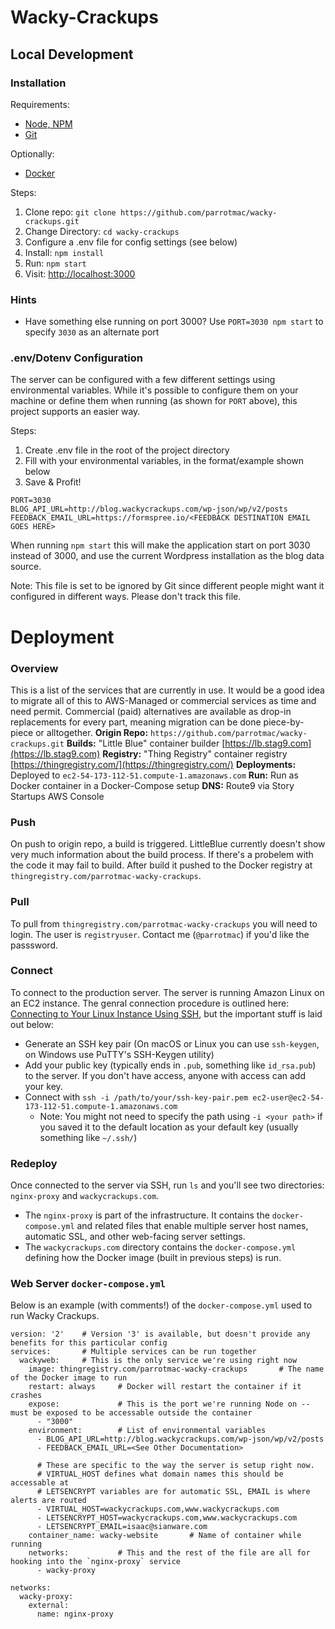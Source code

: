 # Wacky-Crackups
## Local Development
### Installation
Requirements:
- [Node, NPM](https://nodejs.org/en/download/)
- [Git](https://git-scm.com/downloads)

Optionally:
- [Docker](https://www.docker.com/community-edition#/download)

Steps:
1. Clone repo: `git clone https://github.com/parrotmac/wacky-crackups.git`
2. Change Directory: `cd wacky-crackups`
3. Configure a .env file for config settings (see below)
4. Install: `npm install`
5. Run: `npm start`
6. Visit: [http://localhost:3000](http://localhost:3000)

### Hints
- Have something else running on port 3000? Use `PORT=3030 npm start` to specify `3030` as an alternate port

### .env/Dotenv Configuration
The server can be configured with a few different settings using environmental variables. While it's possible to configure them on your machine or define them when running (as shown for `PORT` above), this project supports an easier way.

Steps:
1. Create .env file in the root of the project directory
2. Fill with your environmental variables, in the format/example shown below
3. Save & Profit!

```
PORT=3030
BLOG_API_URL=http://blog.wackycrackups.com/wp-json/wp/v2/posts
FEEDBACK_EMAIL_URL=https://formspree.io/<FEEDBACK DESTINATION EMAIL GOES HERE>
```

When running `npm start` this will make the application start on port 3030 instead of 3000, and use the current Wordpress installation as the blog data source.

Note: This file is set to be ignored by Git since different people might want it configured in different ways. Please don't track this file.

# Deployment
### Overview
This is a list of the services that are currently in use. It would be a good idea to migrate all of this to AWS-Managed or commercial services as time and need permit. Commercial (paid) alternatives are available as drop-in replacements for every part, meaning migration can be done piece-by-piece or alltogether.
**Origin Repo:** `https://github.com/parrotmac/wacky-crackups.git`
**Builds:** "Little Blue" container builder [https://lb.stag9.com](https://lb.stag9.com)
**Registry:** "Thing Registry" container registry [https://thingregistry.com/](https://thingregistry.com/)
**Deployments:** Deployed to `ec2-54-173-112-51.compute-1.amazonaws.com`
**Run:** Run as Docker container in a Docker-Compose setup
**DNS:** Route9 via Story Startups AWS Console

### Push
On push to origin repo, a build is triggered. LittleBlue currently doesn't show very much information about the build process. If there's a probelem with the code it may fail to build. After build it pushed to the Docker registry at `thingregistry.com/parrotmac-wacky-crackups`.

### Pull
To pull from `thingregistry.com/parrotmac-wacky-crackups` you will need to login. The user is `registryuser`. Contact me (`@parrotmac`) if you'd like the passsword.

### Connect
To connect to the production server. The server is running Amazon Linux on an EC2 instance. The genral connection procedure is outlined here: [Connecting to Your Linux Instance Using SSH](https://docs.aws.amazon.com/AWSEC2/latest/UserGuide/AccessingInstancesLinux.html), but the important stuff is laid out below:
- Generate an SSH key pair (On macOS or Linux you can use `ssh-keygen`, on Windows use PuTTY's SSH-Keygen utility)
- Add your public key (typically ends in `.pub`, something like `id_rsa.pub`) to the server. If you don't have access, anyone with access can add your key.
- Connect with `ssh -i /path/to/your/ssh-key-pair.pem ec2-user@ec2-54-173-112-51.compute-1.amazonaws.com`
  - Note: You might not need to specify the path using `-i <your path>` if you saved it to the default location as your default key (usually something like `~/.ssh/`)

### Redeploy
Once connected to the server via SSH, run `ls` and you'll see two directories: `nginx-proxy` and `wackycrackups.com`.
- The `nginx-proxy` is part of the infrastructure. It contains the `docker-compose.yml` and related files that enable multiple server host names, automatic SSL, and other web-facing server settings.
- The `wackycrackups.com` directory contains the `docker-compose.yml` defining how the Docker image (built in previous steps) is run.

### Web Server `docker-compose.yml`
Below is an example (with comments!) of the `docker-compose.yml` used to run Wacky Crackups.
```
version: '2'    # Version '3' is available, but doesn't provide any benefits for this particular config
services:       # Multiple services can be run together
  wackyweb:     # This is the only service we're using right now
    image: thingregistry.com/parrotmac-wacky-crackups       # The name of the Docker image to run
    restart: always     # Docker will restart the container if it crashes
    expose:             # This is the port we're running Node on -- must be exposed to be accessable outside the container
      - "3000"
    environment:        # List of environmental variables
      - BLOG_API_URL=http://blog.wackycrackups.com/wp-json/wp/v2/posts
      - FEEDBACK_EMAIL_URL=<See Other Documentation>

      # These are specific to the way the server is setup right now.
      # VIRTUAL_HOST defines what domain names this should be accessable at
      # LETSENCRYPT variables are for automatic SSL, EMAIL is where alerts are routed
      - VIRTUAL_HOST=wackycrackups.com,www.wackycrackups.com
      - LETSENCRYPT_HOST=wackycrackups.com,www.wackycrackups.com
      - LETSENCRYPT_EMAIL=isaac@sianware.com
    container_name: wacky-website       # Name of container while running
    networks:           # This and the rest of the file are all for hooking into the `nginx-proxy` service
      - wacky-proxy

networks:
  wacky-proxy:
    external:
      name: nginx-proxy

```
